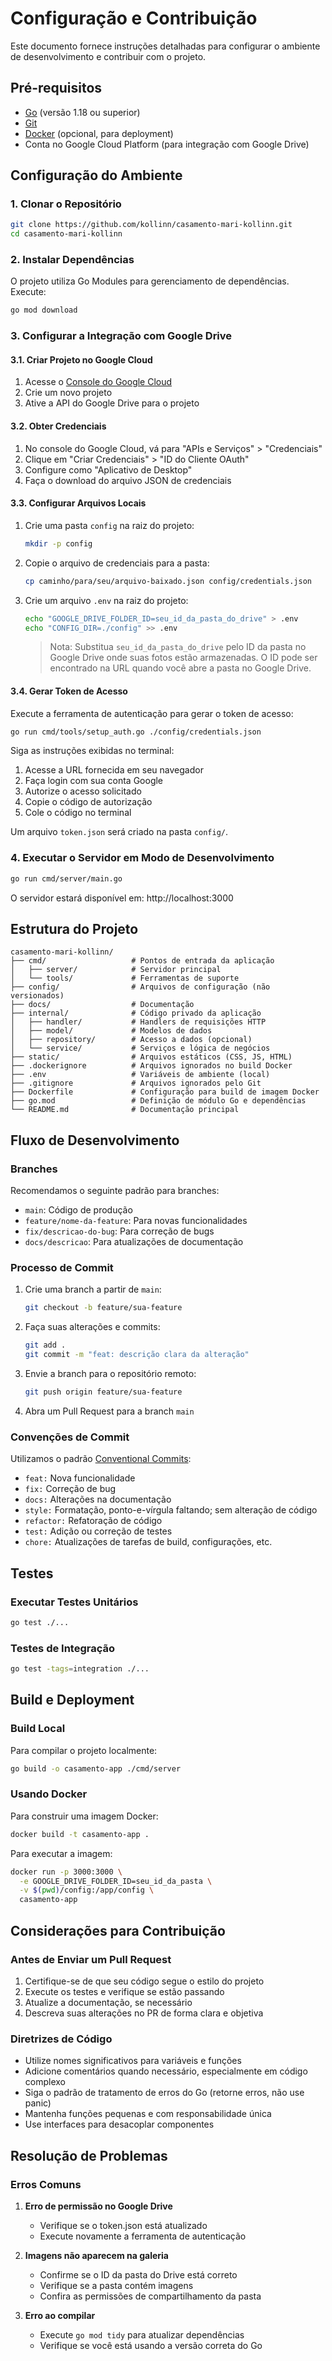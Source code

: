 # Configuração e Contribuição

Este documento fornece instruções detalhadas para configurar o ambiente de desenvolvimento e contribuir com o projeto.

## Pré-requisitos

- [Go](https://golang.org/dl/) (versão 1.18 ou superior)
- [Git](https://git-scm.com/downloads)
- [Docker](https://www.docker.com/get-started) (opcional, para deployment)
- Conta no Google Cloud Platform (para integração com Google Drive)

## Configuração do Ambiente

### 1. Clonar o Repositório

```bash
git clone https://github.com/kollinn/casamento-mari-kollinn.git
cd casamento-mari-kollinn
```

### 2. Instalar Dependências

O projeto utiliza Go Modules para gerenciamento de dependências. Execute:

```bash
go mod download
```

### 3. Configurar a Integração com Google Drive

#### 3.1. Criar Projeto no Google Cloud

1. Acesse o [Console do Google Cloud](https://console.cloud.google.com/)
2. Crie um novo projeto
3. Ative a API do Google Drive para o projeto

#### 3.2. Obter Credenciais

1. No console do Google Cloud, vá para "APIs e Serviços" > "Credenciais"
2. Clique em "Criar Credenciais" > "ID do Cliente OAuth"
3. Configure como "Aplicativo de Desktop"
4. Faça o download do arquivo JSON de credenciais

#### 3.3. Configurar Arquivos Locais

1. Crie uma pasta `config` na raiz do projeto:
   ```bash
   mkdir -p config
   ```
2. Copie o arquivo de credenciais para a pasta:
   ```bash
   cp caminho/para/seu/arquivo-baixado.json config/credentials.json
   ```
3. Crie um arquivo `.env` na raiz do projeto:
   ```bash
   echo "GOOGLE_DRIVE_FOLDER_ID=seu_id_da_pasta_do_drive" > .env
   echo "CONFIG_DIR=./config" >> .env
   ```

   > Nota: Substitua `seu_id_da_pasta_do_drive` pelo ID da pasta no Google Drive onde suas fotos estão armazenadas. O ID pode ser encontrado na URL quando você abre a pasta no Google Drive.

#### 3.4. Gerar Token de Acesso

Execute a ferramenta de autenticação para gerar o token de acesso:

```bash
go run cmd/tools/setup_auth.go ./config/credentials.json
```

Siga as instruções exibidas no terminal:
1. Acesse a URL fornecida em seu navegador
2. Faça login com sua conta Google
3. Autorize o acesso solicitado
4. Copie o código de autorização
5. Cole o código no terminal

Um arquivo `token.json` será criado na pasta `config/`.

### 4. Executar o Servidor em Modo de Desenvolvimento

```bash
go run cmd/server/main.go
```

O servidor estará disponível em: http://localhost:3000

## Estrutura do Projeto

```
casamento-mari-kollinn/
├── cmd/                   # Pontos de entrada da aplicação
│   ├── server/            # Servidor principal
│   └── tools/             # Ferramentas de suporte
├── config/                # Arquivos de configuração (não versionados)
├── docs/                  # Documentação
├── internal/              # Código privado da aplicação
│   ├── handler/           # Handlers de requisições HTTP
│   ├── model/             # Modelos de dados
│   ├── repository/        # Acesso a dados (opcional)
│   └── service/           # Serviços e lógica de negócios
├── static/                # Arquivos estáticos (CSS, JS, HTML)
├── .dockerignore          # Arquivos ignorados no build Docker
├── .env                   # Variáveis de ambiente (local)
├── .gitignore             # Arquivos ignorados pelo Git
├── Dockerfile             # Configuração para build de imagem Docker
├── go.mod                 # Definição de módulo Go e dependências
└── README.md              # Documentação principal
```

## Fluxo de Desenvolvimento

### Branches

Recomendamos o seguinte padrão para branches:

- `main`: Código de produção
- `feature/nome-da-feature`: Para novas funcionalidades
- `fix/descricao-do-bug`: Para correção de bugs
- `docs/descricao`: Para atualizações de documentação

### Processo de Commit

1. Crie uma branch a partir de `main`:
   ```bash
   git checkout -b feature/sua-feature
   ```

2. Faça suas alterações e commits:
   ```bash
   git add .
   git commit -m "feat: descrição clara da alteração"
   ```

3. Envie a branch para o repositório remoto:
   ```bash
   git push origin feature/sua-feature
   ```

4. Abra um Pull Request para a branch `main`

### Convenções de Commit

Utilizamos o padrão [Conventional Commits](https://www.conventionalcommits.org/):

- `feat:` Nova funcionalidade
- `fix:` Correção de bug
- `docs:` Alterações na documentação
- `style:` Formatação, ponto-e-vírgula faltando; sem alteração de código
- `refactor:` Refatoração de código
- `test:` Adição ou correção de testes
- `chore:` Atualizações de tarefas de build, configurações, etc.

## Testes

### Executar Testes Unitários

```bash
go test ./...
```

### Testes de Integração

```bash
go test -tags=integration ./...
```

## Build e Deployment

### Build Local

Para compilar o projeto localmente:

```bash
go build -o casamento-app ./cmd/server
```

### Usando Docker

Para construir uma imagem Docker:

```bash
docker build -t casamento-app .
```

Para executar a imagem:

```bash
docker run -p 3000:3000 \
  -e GOOGLE_DRIVE_FOLDER_ID=seu_id_da_pasta \
  -v $(pwd)/config:/app/config \
  casamento-app
```

## Considerações para Contribuição

### Antes de Enviar um Pull Request

1. Certifique-se de que seu código segue o estilo do projeto
2. Execute os testes e verifique se estão passando
3. Atualize a documentação, se necessário
4. Descreva suas alterações no PR de forma clara e objetiva

### Diretrizes de Código

- Utilize nomes significativos para variáveis e funções
- Adicione comentários quando necessário, especialmente em código complexo
- Siga o padrão de tratamento de erros do Go (retorne erros, não use panic)
- Mantenha funções pequenas e com responsabilidade única
- Use interfaces para desacoplar componentes

## Resolução de Problemas

### Erros Comuns

1. **Erro de permissão no Google Drive**
   - Verifique se o token.json está atualizado
   - Execute novamente a ferramenta de autenticação

2. **Imagens não aparecem na galeria**
   - Confirme se o ID da pasta do Drive está correto
   - Verifique se a pasta contém imagens
   - Confira as permissões de compartilhamento da pasta

3. **Erro ao compilar**
   - Execute `go mod tidy` para atualizar dependências
   - Verifique se você está usando a versão correta do Go 